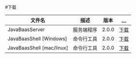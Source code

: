 #下载

文件名|描述|版本|__
--- | ---| --- | ---
JavaBaasServer|服务端程序|2.0.0|[下载](http://7xr649.dl1.z0.glb.clouddn.com/JavaBaasServer_v2.0.0.zip)
JavaBaasShell [Windows]|命令行工具|2.0.0|[下载](http://7xr649.dl1.z0.glb.clouddn.com/shell-2.0.0.jar)
JavaBaasShell [mac/linux]|命令行工具|2.0.0|[下载](http://7xr649.dl1.z0.glb.clouddn.com/shell-2.0.0.jar)